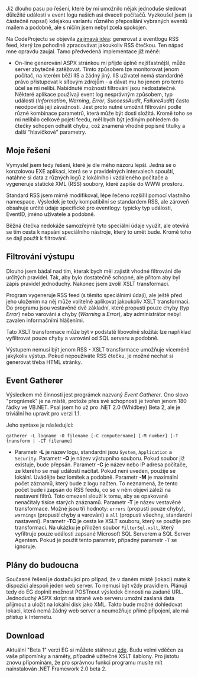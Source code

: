 <!-- dcterms:identifier = aspnetcz#40 -->
<!-- dcterms:title = Události z EventLogu Windows do vaší RSS čtečky -->
<!-- dcterms:abstract = Nápad přehledně zobrazovat události z EventLogu vzdálených serverů jsem zcizil na CodeProjectu. Implementace se mi nelíbila, proto jsem napsal vlastní - lepší. Nabízím vám ji k testování. -->
<!-- np9:categoryId = 1 -->
<!-- x4w:category = IT -->
<!-- np9:authorId = 1 -->
<!-- np9:authorEmail = michal.valasek@altairis.cz -->
<!-- dcterms:creator = Michal Altair Valášek -->
<!-- dcterms:created = 2005-06-13T04:50:10.063+02:00 -->
<!-- dcterms:date = 2005-06-13T04:50:10.063+02:00 -->

Již dlouho pasu po řešení, které by mi umožnilo nějak jednoduše sledovat důležité události v event logu našich asi dvaceti počítačů. Vyzkoušel jsem (a částečně napsal) kdejakou variantu různého přeposílání vybraných eventů mailem a podobně, ale s ničím jsem nebyl zcela spokojen.

Na CodeProjectu se objevila [zajímavá idea](http://www.codeproject.com/aspnet/EventLogRss.asp): generovat z eventlogu RSS feed, který lze pohodlně zpracovávat jakoukoliv RSS čtečkou. Ten nápad mne opravdu zaujal. Tamo předvedená implementace již méně:

*   On-line generování ASPX stránkou mi přijde úplně nejšťastnější, může server zbytečně zatěžovat. 
Tímto způsobem lze monitorovat jenom počítač, na kterém běží IIS a žádný jiný. IIS uživatel nemá standardně právo přistupovat k síťovým zdrojům - a dávat mu ho jenom pro tento účel se mi nelíbí. 
Nabídnuté možnosti filtrování jsou nedostatečné. Některé aplikace používají event log nesprávným způsobem, typ události (*Information*, *Warning*, *Error*, *SuccessAudit*, *FailureAudit*) často neodpovídá její závažnosti. Jest proto nutné umožnit filtrování podle různé kombinace parametrů, která může být dosti složitá. 
Kromě toho se mi nelíbilo celkové pojetí feedu, měl bych být jediným pohledem do čtečky schopen odhalit chybu, což znamená vhodně popisné titulky a další "hlavičkové" parametry.

## Moje řešení

Vymyslel jsem tedy řešení, které je dle mého názoru lepší. Jedná se o konzolovou EXE aplikaci, která se v pravidelných intervalech spouští, natáhne si data z různých logů z lokálního i vzdáleného počítače a vygeneruje statické XML (RSS) soubory, které zapíše do WWW prostoru.

Standard RSS jsem mírně modifikoval, lépe řečeno rozšířil pomocí vlastního namespace. Výsledek je tedy kompatibilní se standardem RSS, ale zároveň obsahuje určité údaje specifické pro eventlogy: typicky typ události, EventID, jméno uživatele a podobně.

Běžná čtečka nedokáže samozřejmě tyto speciální údaje využít, ale otevírá se tím cesta k napsání speciálního nástroje, který to umět bude. Kromě toho se dají použít k filtrování.

## Filtrování výstupu

Dlouho jsem bádal nad tím, kterak bych měl zajistit vhodné filtrování dle určitých pravidel. Tak, aby bylo dostatečně schopné, ale přitom aby byl zápis pravidel jednoduchý. Nakonec jsem zvolil XSLT transformaci.

Program vygeneruje RSS feed (s těmito speciálními údaji), ale ještě před jeho uložením na něj může volitelně aplikovat jakoukoliv XSLT transformaci. Do programu jsou vestavěné dvě základní, které propustí pouze chyby (typ *Error*) nebo varování a chyby (*Warning* a *Error*), aby administrátor nebyl zavalen informačními hlášeními.

Tato XSLT transformace může být v podstatě libovolně složitá: lze například vyfiltrovat pouze chyby a varování od SQL serveru a podobně.

Výstupem nemusí být jenom RSS - XSLT transformace umožňuje víceméně jakýkoliv výstup. Pokud nepoužíváte RSS čtečku, je možné nechat si generovat třeba HTML stránky.

## Event Gatherer

Výsledkem mé činnosti jest prográmek nazvaný *Event Gatherer*. Ono slovo "prográmek" je na místě, protože přes své schopnosti je tvořen jenom 180 řádky ve VB.NET. Psal jsem ho už pro .NET 2.0 (Whidbey) Beta 2, ale je triviální ho upravit pro verzi 1.1.

Jeho syntaxe je následující:

`gatherer -L logname -O filename [-C computername] [-M number] [-T transform | -CT filename]`

*   Parametr **-L** je název logu, standardní jsou `System`, `Application` a `Security`. 
Parametr **-O** je název výstupního souboru. Pokud soubor již existuje, bude přepsán. 
Parametr **-C** je název nebo IP adresa počítače, ze kterého se mají události načítat. Pokud není uveden, použije se lokální. Uvádějte bez lomítek a podobně. 
Parametr **-M** je maximální počet záznamů, který bude z logu načten. To neznamená, že tento počet bude i zapsán do RSS feedu, co se v něm objeví záleží na nastavení filtrů. Toto omezení slouží k tomu, aby se opakovaně nenačítaly tisíce starých znáznamů. 
Parametr **-T** je název vestavěné transformace. Možné jsou tři hodnoty: `errors` (propustí pouze chyby), `warnings` (propustí chyby a varování) a `all` (propustí všechny, standardní nastavení). 
Parametr **-TC** je cesta ke XSLT souboru, který se použije pro transformaci. Na ukázku je přiložen soubor `FilterSql.xslt`, který vyfiltruje pouze události zapsané Microsoft SQL Serverem a SQL Server Agentem. Pokud je použit tento parametr, případný parametr `-T` se ignoruje.

## Plány do budoucna

Současné řešení je dostačující pro případ, že v daném místě (lokaci) máte k dispozici alespoň jeden web server. To nemusí být vždy pravidlem. Plánuji tedy do EG doplnit možnost POSTnout výsledek činnosti na zadané URL. Jednoduchý ASPX skript na straně web serveru umožní zaslaná data přijmout a uložit na lokální disk jako XML. Takto bude možné dohledovat lokaci, která nemá žádný web server a neumožňuje přímé připojení, ale má přístup k Internetu.

## Download

Aktuální "Beta 1" verzi EG si můžete stáhnout [zde](https://www.cdn.altairis.cz/Blog/2005/20050613-gatherer-b1.zip). Budu velmi vděčen za vaše připomínky a náměty, případně užitečné XSLT šablony. Pro jistotu znovu připomínám, že pro správnou funkci programu musíte mít nainstalován .NET Framework 2.0 beta 2.